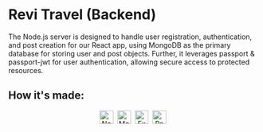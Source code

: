 <div id="header">
  <h1>Revi Travel (Backend)</h1>
  <p> The Node.js server is designed to handle user registration, authentication, and post creation for our React app, using MongoDB as the primary database for storing user and post objects. Further, it leverages passport & passport-jwt for user authentication, allowing secure access to protected resources. </p>
</div>
<h2>How it's made:</h2>
  <div align="center">
    <img src="https://img.shields.io/badge/node.js-white?style=for-the-badge&logo=Node.js&logoColor=339933" alt="Node JS Logo" height="27.5"/>&nbsp;
    <img src="https://img.shields.io/badge/-MongoDB-13aa52?style=for-the-badge&logo=mongodb&logoColor=white" alt="Mongo db" height="27.5"/>&nbsp;
    <img src="https://img.shields.io/badge/express.js-%23404d59.svg?style=for-the-badge&logo=express&logoColor=%2361DAFB" alt="Express JS Logo" height="27.5"/>&nbsp;
    <img src="https://img.shields.io/badge/Passport_Js-black?style=for-the-badge&logo=passport&logoColor=" alt="Passport JS Logo" height="27.5"/>&nbsp;
  </div>
